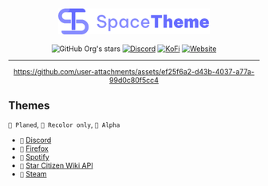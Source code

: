 <div align="center">
<h3><img height="52" src="./_assets/img/logo.svg"></h3>

![GitHub Org's stars](https://img.shields.io/github/stars/SpaceTheme?style=for-the-badge&logo=github&labelColor=%23111111&color=%231e1e1e)
[![Discord](https://img.shields.io/discord/1104516050537685144?style=for-the-badge&logo=discord&logoColor=%23fff&labelColor=%235865f2&color=%235865f2)](https://discord.spacetheme.de)
[![KoFi](https://img.shields.io/badge/kofi-dark?style=for-the-badge&logo=kofi&logoColor=%23fff&labelColor=%23ff5e5b&color=%23ff5e5b)](https://kofi.spacetheme.de)
[![Website](https://img.shields.io/badge/website-back?style=for-the-badge&logo=googlechrome&logoColor=%23ffffff&labelColor=%23111111&color=%23111111)](https://spacetheme.de)
<hr>

https://github.com/user-attachments/assets/ef25f6a2-d43b-4037-a77a-99d0c80f5cc4

</div>

<!--## Installation
### Automatic (Recommended)
Run
```powershell
iwr -useb "https://spacetheme.de/installer.ps1" | iex
```

### Manual-->

## Themes
`📅 Planed`, `🎨 Recolor only`, `🔴 Alpha`

- `🔴` [Discord](https://github.com/SpaceTheme/Discord)
- `📅` [Firefox](https://github.com/SpaceTheme/Firefox)
- `📅` [Spotify](https://github.com/SpaceTheme/Spotify)
- `🎨` [Star Citizen Wiki API](https://github.com/SpaceTheme/userstyles/styles/sc-wiki-api)
- `🔴` [Steam](https://github.com/SpaceTheme/Steam)
